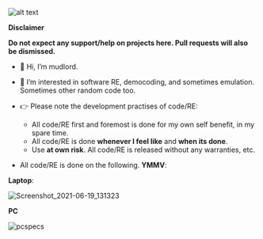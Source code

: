 ![alt text](https://i.imgur.com/p9l3Y02.jpg "Logo Title Text 1")


**Disclaimer**

**Do not expect any support/help on projects here. Pull requests will also be dismissed.**

- 👋 Hi, I’m mudlord. 
- 👀 I’m interested in software RE, democoding, and sometimes emulation. Sometimes other random code too.
- 👉 Please note the development practises of code/RE:
   - All code/RE first and foremost is done for my own self benefit, in my spare time.
   - All code/RE is done **whenever I feel like** and **when its done**.
   - Use **at own risk**. All code/RE is released without any warranties, etc.

- All code/RE is done on the following. **YMMV**:

**Laptop**:

![Screenshot_2021-06-19_131323](https://user-images.githubusercontent.com/56025978/122656168-89627800-d19b-11eb-94c4-d1ff02e382f0.png)

**PC**

![pcspecs](https://user-images.githubusercontent.com/56025978/122656166-88314b00-d19b-11eb-909c-7e8dfe920795.PNG) 

